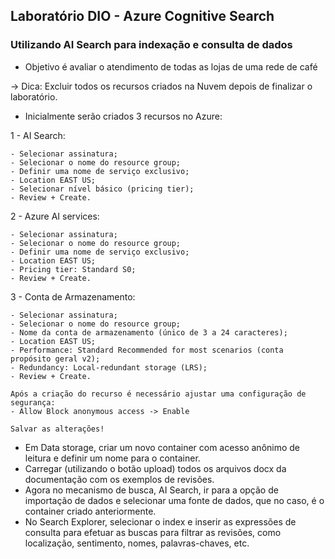 ## Laboratório DIO - Azure Cognitive Search
### Utilizando AI Search para indexação e consulta de dados

- Objetivo é avaliar o atendimento de todas as lojas de uma rede de café

-> Dica: Excluir todos os recursos criados na Nuvem depois de finalizar o laboratório.

- Inicialmente serão criados 3 recursos no Azure:

1 - AI Search:

    - Selecionar assinatura;
    - Selecionar o nome do resource group;
    - Definir uma nome de serviço exclusivo;
    - Location EAST US;
    - Selecionar nível básico (pricing tier);
    - Review + Create.
    
2 - Azure AI services:

    - Selecionar assinatura;
    - Selecionar o nome do resource group;
    - Definir uma nome de serviço exclusivo;
    - Location EAST US;
    - Pricing tier: Standard S0;
    - Review + Create.
    
3 - Conta de Armazenamento:

    - Selecionar assinatura;
    - Selecionar o nome do resource group;
    - Nome da conta de armazenamento (único de 3 a 24 caracteres);
    - Location EAST US;
    - Performance: Standard Recommended for most scenarios (conta propósito geral v2);
    - Redundancy: Local-redundant storage (LRS);
    - Review + Create.
    
    Após a criação do recurso é necessário ajustar uma configuração de segurança:
    - Allow Block anonymous access -> Enable
    
    Salvar as alterações!
    

- Em Data storage, criar um novo container com acesso anônimo de leitura e definir um nome para o container.
- Carregar (utilizando o botão upload) todos os arquivos docx da documentação com os exemplos de revisões.
- Agora no mecanismo de busca, AI Search, ir para a opção de importação de dados e selecionar uma fonte de dados, que no caso, é o container criado anteriormente.
- No Search Explorer, selecionar o index e inserir as expressões de consulta para efetuar as buscas para filtrar as revisões, como localização, sentimento, nomes, palavras-chaves, etc.
    